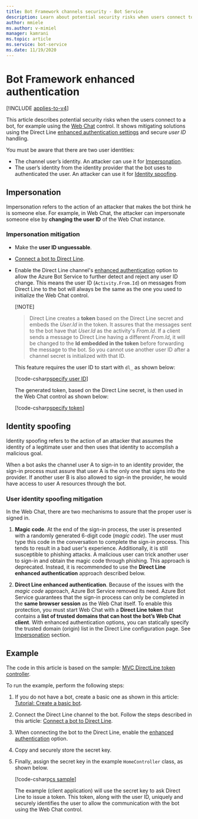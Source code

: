 ```yaml
---
title: Bot Framework channels security - Bot Service
description: Learn about potential security risks when users connect to a bot using the allowed channels
author: mmiele
ms.author: v-mimiel
manager: kamrani
ms.topic: article
ms.service: bot-service
ms.date: 11/19/2020
---
```


# Bot Framework enhanced authentication

[!INCLUDE [applies-to-v4](../includes/applies-to-v4-current.md)]

This article describes potential security risks when the users connect to a bot, for example using the [Web Chat](~/bot-service-channel-connect-webchat.md#embed-the-web-chat-control-in-a-web-page) control. It shows mitigating solutions using the Direct Line [enhanced authentication settings](../bot-service-channel-connect-directline.md#configure-settings) and secure *user ID* handling.

You must be aware that there are two user identities:

- The channel user’s identity. An attacker can use it for [Impersonation](#Impersonation).
- The user’s identity from the identity provider that the bot uses to authenticated the user. An attacker can use it for [Identity spoofing](#Identity-spoofing).

## Impersonation

Impersonation refers to the action of an attacker that makes the bot think he is someone else. For example, in Web Chat, the attacker can impersonate someone else by **changing the user ID** of the Web Chat instance.

### Impersonation mitigation

- Make the **user ID unguessable**.
- [Connect a bot to Direct Line](../bot-service-channel-connect-directline.md).
- Enable the Direct Line channel's [enhanced authentication](../bot-service-channel-connect-directline.md#configure-settings) option to allow the Azure Bot Service to further detect and reject any user ID change. This means the user ID (`Activity.From.Id`) on messages from Direct Line to the bot will always be the same as the one you used to initialize the Web Chat control.

    [!NOTE]
    > Direct Line creates a **token** based on the Direct Line secret and embeds the *User.Id* in the token.
    > It assures that the messages sent to the bot have that *User.Id* as the activity's *From.Id*. If a client sends a message to Direct Line having a different *From.Id*, it will be changed to the **Id embedded in the token** before forwarding the message to the bot. So you cannot use another user ID after a channel secret is initialized with that ID.

    This feature requires the user ID to start with `dl_` as shown below:

    [!code-csharp[specify user ID](~/../botbuilder-samples/experimental/DirectLineTokenSite/Bot_Auth_DL_Secure_Site_MVC/Controllers/HomeController.cs?range=15-50&highlight=9)]

    The generated token, based on the Direct Line secret, is then used in the Web Chat control as shown below:

    [!code-csharp[specify token](~/../botbuilder-samples/experimental/DirectLineTokenSite/Bot_Auth_DL_Secure_Site_MVC/Views/Home/Index.cshtml?range=1-16&highlight=11-14)]

## Identity spoofing

Identity spoofing refers to the action of an attacker that assumes the identity of a legitimate user and then uses that identity to accomplish a malicious goal.

When a bot asks the channel user A to sign-in to an identity provider, the sign-in process must assure that user A is the only one that signs into the provider. If another user B is also allowed to sign-in the provider, he would have access to user A resources through the bot.

### User identity spoofing mitigation

In the Web Chat, there are two mechanisms to assure that the proper user is signed in.

1. **Magic code**. At the end of the sign-in process, the user is presented with a randomly generated 6-digit code (*magic code*). The user must type this code in the conversation to complete the sign-in process. This tends to result in a bad user's experience. Additionally, it is still susceptible to phishing attacks. A malicious user can trick another user to sign-in and obtain the magic code through phishing. This approach is deprecated. Instead, it is recommended to use the **Direct Line enhanced authentication** approach described below.

1. **Direct Line enhanced authentication**. Because of the issues with the *magic code* approach, Azure Bot Service removed its need. Azure Bot Service guarantees that the sign-in process can only be completed in the **same browser session** as the Web Chat itself.
To enable this protection, you must start Web Chat with a **Direct Line token** that contains a **list of trusted domains that can host the bot’s Web Chat client**. With enhanced authentication options, you can statically specify the trusted domain (origin) list in the Direct Line configuration page. See [Impersonation](#Impersonation) section.

## Example

The code in this article is based on the sample: [MVC DirectLine token controller](https://github.com/microsoft/BotBuilder-Samples/tree/main/experimental/DirectLineTokenSite).

To run the example, perform the following steps:

1. If you do not have a bot, create a basic one as shown in this article: [Tutorial: Create a basic bot](bot-builder-tutorial-create-basic-bot.md).
1. Connect the Direct Line channel to the bot. Follow the steps described in this article: [Connect a bot to Direct Line](../bot-service-channel-connect-directline.md).
1. When connecting the bot to the Direct Line, enable the [enhanced authentication](../bot-service-channel-connect-directline.md#configure-settings) option.
1. Copy and securely store the secret key.
1. Finally, assign the secret key in the example `HomeController` class, as shown below.

    [!code-csharp[cs sample](~/../botbuilder-samples/experimental/DirectLineTokenSite/Bot_Auth_DL_Secure_Site_MVC/Controllers/HomeController.cs?range=15-19&highlight=3-4)]

    The example (client application) will use the secret key to ask Direct Line to issue a token. This token, along with the user ID, uniquely and securely identifies the user to allow the communication with the bot using the Web Chat control.